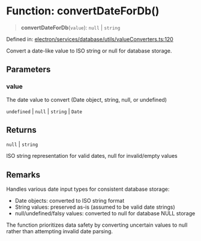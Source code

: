 # Function: convertDateForDb()

> **convertDateForDb**(`value`): `null` \| `string`

Defined in: [electron/services/database/utils/valueConverters.ts:120](https://github.com/Nick2bad4u/Uptime-Watcher/blob/3cce0c3b352c8390536ca3c7399ece50a05faf18/electron/services/database/utils/valueConverters.ts#L120)

Convert a date-like value to ISO string or null for database storage.

## Parameters

### value

The date value to convert (Date object, string, null, or undefined)

`undefined` | `null` | `string` | `Date`

## Returns

`null` \| `string`

ISO string representation for valid dates, null for invalid/empty values

## Remarks

Handles various date input types for consistent database storage:
- Date objects: converted to ISO string format
- String values: preserved as-is (assumed to be valid date strings)
- null/undefined/falsy values: converted to null for database NULL storage

The function prioritizes data safety by converting uncertain values to null
rather than attempting invalid date parsing.
